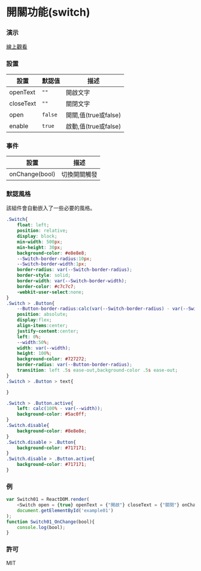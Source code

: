 開關功能(switch)
=========================
### 演示
[線上觀看](http://virtools.github.io/reactjs_switch/v1/index.html)
### 設置
|設置|默認值|描述|
|---|---|---|
|openText|`""`|開啟文字|
|closeText|`""`|關閉文字|
|open|`false`|開關,值(true或false)|
|enable|`true`|啟動,值(true或false)|
### 事件
|設置|描述|
|---|---|
|onChange(bool)|切換開關觸發|
### 默認風格
該組件會自動嵌入了一些必要的風格。
```css
.Switch{
    float: left;
    position: relative;
    display: block;
    min-width: 500px;
    min-height: 30px;
    background-color: #e8e8e8;
    --Switch-border-radius:10px;
    --Switch-border-width:1px;
    border-radius: var(--Switch-border-radius);
    border-style: solid;
    border-width: var(--Switch-border-width);
    border-color: #c7c7c7;
    -webkit-user-select:none;
}
.Switch > .Button{
    --Button-border-radius:calc(var(--Switch-border-radius) - var(--Switch-border-width));
    position: absolute;    
    display:flex;
    align-items:center;
    justify-content:center;    
    left: 0%;
    --width:50%;
    width: var(--width);
    height: 100%;
    background-color: #727272;
    border-radius: var(--Button-border-radius);
    transition: left .5s ease-out,background-color .5s ease-out;
}
.Switch > .Button > text{

}

.Switch > .Button.active{
    left: calc(100% - var(--width));
    background-color: #5ac0ff;
}
.Switch.disable{
    background-color: #8e8e8e;
}
.Switch.disable > .Button{
    background-color: #717171;
}
.Switch.disable > .Button.active{
    background-color: #717171;
}
```
### 例
```javascript
var Switch01 = ReactDOM.render(
    <Switch open = {true} openText = {"開啟"} closeText = {"關閉"} onChange = {Switch01_OnChange}/>,
    document.getElementById('example01')
);
function Switch01_OnChange(bool){
    console.log(bool);
}
```
### 許可

MIT

